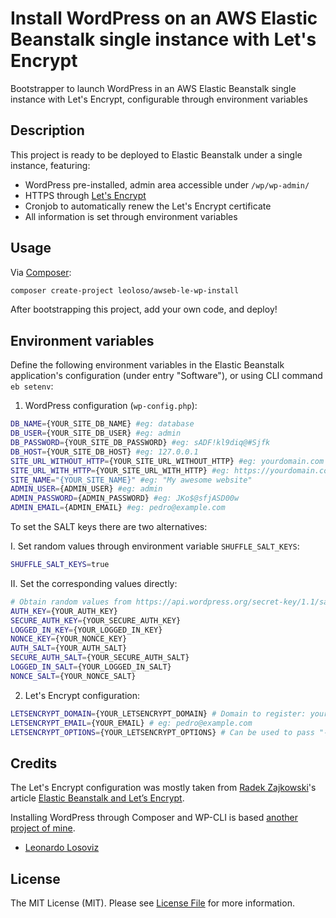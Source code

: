 # Install WordPress on an AWS Elastic Beanstalk single instance with Let's Encrypt

Bootstrapper to launch WordPress in an AWS Elastic Beanstalk single instance with Let's Encrypt, configurable through environment variables

## Description

This project is ready to be deployed to Elastic Beanstalk under a single instance, featuring:

- WordPress pre-installed, admin area accessible under `/wp/wp-admin/`
- HTTPS through [Let's Encrypt](https://letsencrypt.org/)
- Cronjob to automatically renew the Let's Encrypt certificate
- All information is set through environment variables

## Usage

Via [Composer](https://getcomposer.org):

```bash
composer create-project leoloso/awseb-le-wp-install
```

After bootstrapping this project, add your own code, and deploy!

## Environment variables

Define the following environment variables in the Elastic Beanstalk application's configuration (under entry "Software"), or using CLI command `eb setenv`:

1. WordPress configuration (`wp-config.php`):

```bash
DB_NAME={YOUR_SITE_DB_NAME} #eg: database
DB_USER={YOUR_SITE_DB_USER} #eg: admin
DB_PASSWORD={YOUR_SITE_DB_PASSWORD} #eg: sADF!kl9diq@#Sjfk
DB_HOST={YOUR_SITE_DB_HOST} #eg: 127.0.0.1
SITE_URL_WITHOUT_HTTP={YOUR_SITE_URL_WITHOUT_HTTP} #eg: yourdomain.com
SITE_URL_WITH_HTTP={YOUR_SITE_URL_WITH_HTTP} #eg: https://yourdomain.com
SITE_NAME="{YOUR_SITE_NAME}" #eg: "My awesome website"
ADMIN_USER={ADMIN_USER} #eg: admin
ADMIN_PASSWORD={ADMIN_PASSWORD} #eg: JKo$@sfjASD00w
ADMIN_EMAIL={ADMIN_EMAIL} #eg: pedro@example.com
```

To set the SALT keys there are two alternatives:

I. Set random values through environment variable `SHUFFLE_SALT_KEYS`:

```bash
SHUFFLE_SALT_KEYS=true
```

II. Set the corresponding values directly:

```bash
# Obtain random values from https://api.wordpress.org/secret-key/1.1/salt
AUTH_KEY={YOUR_AUTH_KEY}
SECURE_AUTH_KEY={YOUR_SECURE_AUTH_KEY}
LOGGED_IN_KEY={YOUR_LOGGED_IN_KEY}
NONCE_KEY={YOUR_NONCE_KEY}
AUTH_SALT={YOUR_AUTH_SALT}
SECURE_AUTH_SALT={YOUR_SECURE_AUTH_SALT}
LOGGED_IN_SALT={YOUR_LOGGED_IN_SALT}
NONCE_SALT={YOUR_NONCE_SALT}
```

2. Let's Encrypt configuration:

```bash
LETSENCRYPT_DOMAIN={YOUR_LETSENCRYPT_DOMAIN} # Domain to register: yourdomain.com
LETSENCRYPT_EMAIL={YOUR_EMAIL} # eg: pedro@example.com
LETSENCRYPT_OPTIONS={YOUR_LETSENCRYPT_OPTIONS} # Can be used to pass "--dry-run" to avoid re-registering the certificate when launching a new server instance
```

## Credits

The Let's Encrypt configuration was mostly taken from [Radek Zajkowski](https://twitter.com/konaorange)'s article [Elastic Beanstalk and Let’s Encrypt](https://medium.com/@konaorange/elastic-beanstalk-and-lets-encrypt-74458f072f0c).

Installing WordPress through Composer and WP-CLI is based [another project of mine](https://github.com/leoloso/wp-install).

- [Leonardo Losoviz][link-author]

## License

The MIT License (MIT). Please see [License File](LICENSE.md) for more information.

[link-author]: https://github.com/leoloso
